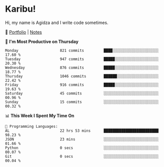# Karibu!
Hi, my name is Agidza and I write code sometimes.

🫧 [Portfolio](https://lynnagidza.github.io/) | [Notes](https://medium.com/me/stories/public)

<!--START_SECTION:waka-->
📅 **I'm Most Productive on Thursday** 

```text
Monday                   821 commits         ████░░░░░░░░░░░░░░░░░░░░░   17.60 % 
Tuesday                  947 commits         █████░░░░░░░░░░░░░░░░░░░░   20.30 % 
Wednesday                876 commits         █████░░░░░░░░░░░░░░░░░░░░   18.77 % 
Thursday                 1046 commits        ██████░░░░░░░░░░░░░░░░░░░   22.42 % 
Friday                   916 commits         █████░░░░░░░░░░░░░░░░░░░░   19.63 % 
Saturday                 45 commits          ░░░░░░░░░░░░░░░░░░░░░░░░░   00.96 % 
Sunday                   15 commits          ░░░░░░░░░░░░░░░░░░░░░░░░░   00.32 % 
```


📊 **This Week I Spent My Time On** 

```text
💬 Programming Languages: 
AL                       22 hrs 53 mins      █████████████████████████   98.23 % 
JSON                     23 mins             ░░░░░░░░░░░░░░░░░░░░░░░░░   01.66 % 
Python                   0 secs              ░░░░░░░░░░░░░░░░░░░░░░░░░   00.07 % 
Git                      0 secs              ░░░░░░░░░░░░░░░░░░░░░░░░░   00.04 % 
```


<!--END_SECTION:waka-->
<!--#### 💟 **Digital Swag**
[![@agidza's Holopin board](https://holopin.me/agidza)](https://holopin.io/@agidza)
